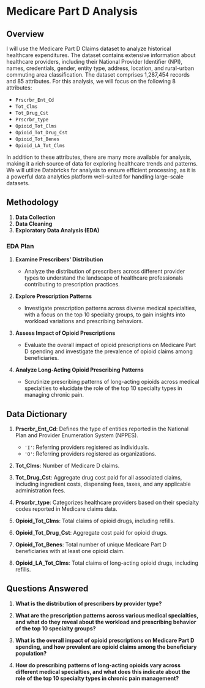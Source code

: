 # Medicare Part D Analysis 

## Overview

I will use the Medicare Part D Claims dataset to analyze historical healthcare expenditures. The dataset contains extensive information about healthcare providers, including their National Provider Identifier (NPI), names, credentials, gender, entity type, address, location, and rural-urban commuting area classification. The dataset comprises 1,287,454 records and 85 attributes. For this analysis, we will focus on the following 8 attributes:

- `Prscrbr_Ent_Cd`
- `Tot_Clms`
- `Tot_Drug_Cst`
- `Prscrbr_type`
- `Opioid_Tot_Clms`
- `Opioid_Tot_Drug_Cst`
- `Opioid_Tot_Benes`
- `Opioid_LA_Tot_Clms`

In addition to these attributes, there are many more available for analysis, making it a rich source of data for exploring healthcare trends and patterns. We will utilize Databricks for analysis to ensure efficient processing, as it is a powerful data analytics platform well-suited for handling large-scale datasets.

## Methodology

1. **Data Collection**
2. **Data Cleaning**
3. **Exploratory Data Analysis (EDA)**

### EDA Plan

1. **Examine Prescribers' Distribution**
   - Analyze the distribution of prescribers across different provider types to understand the landscape of healthcare professionals contributing to prescription practices.

2. **Explore Prescription Patterns**
   - Investigate prescription patterns across diverse medical specialties, with a focus on the top 10 specialty groups, to gain insights into workload variations and prescribing behaviors.

3. **Assess Impact of Opioid Prescriptions**
   - Evaluate the overall impact of opioid prescriptions on Medicare Part D spending and investigate the prevalence of opioid claims among beneficiaries.

4. **Analyze Long-Acting Opioid Prescribing Patterns**
   - Scrutinize prescribing patterns of long-acting opioids across medical specialties to elucidate the role of the top 10 specialty types in managing chronic pain.

## Data Dictionary

1. **Prscrbr_Ent_Cd**: Defines the type of entities reported in the National Plan and Provider Enumeration System (NPPES).
   - `'I'`: Referring providers registered as individuals.
   - `'O'`: Referring providers registered as organizations.

2. **Tot_Clms**: Number of Medicare D claims.

3. **Tot_Drug_Cst**: Aggregate drug cost paid for all associated claims, including ingredient costs, dispensing fees, taxes, and any applicable administration fees.

4. **Prscrbr_type**: Categorizes healthcare providers based on their specialty codes reported in Medicare claims data.

5. **Opioid_Tot_Clms**: Total claims of opioid drugs, including refills.

6. **Opioid_Tot_Drug_Cst**: Aggregate cost paid for opioid drugs.

7. **Opioid_Tot_Benes**: Total number of unique Medicare Part D beneficiaries with at least one opioid claim.

8. **Opioid_LA_Tot_Clms**: Total claims of long-acting opioid drugs, including refills.

## Questions Answered

1. **What is the distribution of prescribers by provider type?**

2. **What are the prescription patterns across various medical specialties, and what do they reveal about the workload and prescribing behavior of the top 10 specialty groups?**

3. **What is the overall impact of opioid prescriptions on Medicare Part D spending, and how prevalent are opioid claims among the beneficiary population?**

4. **How do prescribing patterns of long-acting opioids vary across different medical specialties, and what does this indicate about the role of the top 10 specialty types in chronic pain management?**
